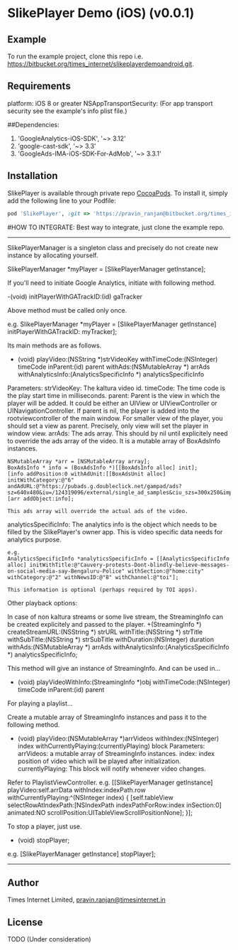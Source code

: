 # SlikePlayer Demo (iOS)  (v0.0.1)

## Example

To run the example project, clone this repo i.e. https://bitbucket.org/times_internet/slikeplayerdemoandroid.git.


## Requirements
platform: iOS 8 or greater
NSAppTransportSecurity: (For app transport security see the example's info plist file.)

##Dependencies:
1. 'GoogleAnalytics-iOS-SDK', '~> 3.12'
2. 'google-cast-sdk', '~> 3.3'
3. 'GoogleAds-IMA-iOS-SDK-For-AdMob', '~> 3.3.1'

## Installation

SlikePlayer is available through private repo [CocoaPods](http://cocoapods.org). To install
it, simply add the following line to your Podfile:

```ruby
pod 'SlikePlayer', :git => 'https://pravin_ranjan@bitbucket.org/times_internet/slikeplayer-ios.git', :tag => '0.0.1'
```

#HOW TO INTEGRATE:
Best way to integrate, just clone the example repo.

**************************************
SlikePlayerManager is a singleton class and precisely do not create new instance by allocating yourself.
 
 SlikePlayerManager *myPlayer = [SlikePlayerManager getInstance];
 
 If you'll need to initiate Google Analytics, initiate with following method.
 
 -(void) initPlayerWithGATrackID:(id<GAITracker>) gaTracker
 
 Above method must be called only once.
 
  e.g. SlikePlayerManager *myPlayer = [SlikePlayerManager getInstance] initPlayerWithGATrackID: myTracker];
 
 
 Its main methods are as follows.
 
 - (void) playVideo:(NSString *)strVideoKey withTimeCode:(NSInteger) timeCode inParent:(id) parent withAds:(NSMutableArray *) arrAds withAnalyticsInfo:(AnalyticsSpecificInfo *) analyticsSpecificInfo
 
 Parameters:
 strVideoKey: The kaltura video id.
 timeCode: The time code is the play start time in milliseconds.
 parent: Parent is the view in which the player will be added. It could be either an UIView or UIViewController or UINavigationController. If parent is nil, the player is added
    into the rootviewcontroller of the main window. For smaller view of the player, you should set a view as parent. Precisely, only view will set the player in window view.
 arrAds: The ads array. This should by nil until explicitely need to override the ads array of the video. It is a mutable array of BoxAdsInfo instances.
 
    NSMutableArray *arr = [NSMutableArray array];
    BoxAdsInfo * info = (BoxAdsInfo *)[[BoxAdsInfo alloc] init];
    [info addPosition:0 withAdUnit:[[BoxAdsUnit alloc] initWithCategory:@"6" andAdURL:@"https://pubads.g.doubleclick.net/gampad/ads?sz=640x480&iu=/124319096/external/single_ad_samples&ciu_szs=300x250&impl=s&gdfp_req=1&env=vp&output=vast&unviewed_position_start=1&cust_params=deployment%3Ddevsite%26sample_ct%3Dlinear&correlator="]];
    [arr addObject:info];
 
    This ads array will override the actual ads of the video.
 
 analyticsSpecificInfo: The analytics info is the object which needs to be filled by the SlikePlayer's owner app. This is video specific data needs for analytics purpose.
 
    e.g.
    AnalyticsSpecificInfo *analyticsSpecificInfo = [[AnalyticsSpecificInfo alloc] initWithTitle:@"Cauvery-protests-Dont-blindly-believe-messages-on-social-media-say-Bengaluru-Police" withSection:@"home:city" withCategory:@"2" withNewsID:@"8" withChannel:@"toi"];
 
    This information is optional (perhaps required by TOI apps).
 
 
 Other playback options:
 
 In case of non kaltura streams or some live stream, the StreamingInfo can be created explicitely and passed to the player.
 +(StreamingInfo *) createStreamURL:(NSString *) strURL withTitle:(NSString *) strTitle withSubTitle:(NSString *) strSubTitle withDuration:(NSInteger) duration withAds:(NSMutableArray *) arrAds withAnalyticsInfo:(AnalyticsSpecificInfo *) analyticsSpecificInfo;
 
 This method will give an instance of StreamingInfo.
 And can be used in...
 - (void) playVideoWithInfo:(StreamingInfo *)obj withTimeCode:(NSInteger) timeCode inParent:(id) parent
 
 
 For playing a playlist...
 
 Create a mutable array of StreamingInfo instances and pass it to the following method.
 
 - (void) playVideo:(NSMutableArray *)arrVideos withIndex:(NSInteger) index withCurrentlyPlaying:(currentlyPlaying) block
 Parameters:
    arrVideos: a mutable array of StreamingInfo instances.
    index: index position of video which will be played after initialization.
    currentlyPlaying: This block will notify whenever video changes.
 
 Refer to PlaylistViewController.
 e.g.
    [[SlikePlayerManager getInstance] playVideo:self.arrData withIndex:indexPath.row withCurrentlyPlaying:^(NSInteger index) {
        [self.tableView selectRowAtIndexPath:[NSIndexPath indexPathForRow:index inSection:0] animated:NO scrollPosition:UITableViewScrollPositionNone];
    }];
 
 
 To stop a player, just use.
 - (void) stopPlayer;
 
  e.g. [SlikePlayerManager getInstance] stopPlayer];
**************************************


## Author

Times Internet Limited, pravin.ranjan@timesinternet.in

## License

TODO (Under consideration)